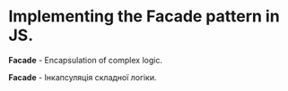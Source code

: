 # Implementing the Facade pattern in JS.

**Facade** - Encapsulation of complex logic.

**Facade** - Інкапсуляція складної логіки.
